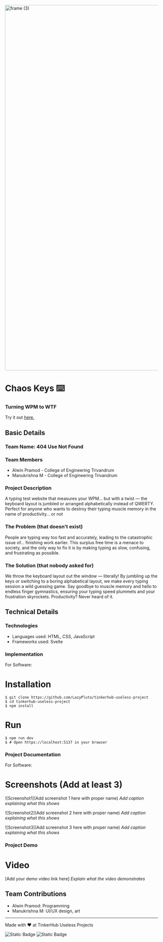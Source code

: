 <img width="3188" height="1202" alt="frame (3)" src="https://github.com/user-attachments/assets/517ad8e9-ad22-457d-9538-a9e62d137cd7" />


# Chaos Keys ⌨️
### Turning WPM to WTF
Try it out [here.](https://chaoskeys.onrender.com)


## Basic Details
### Team Name: 404 Use Not Found


### Team Members
- Alwin Pramod - College of Engineering Trivandrum
- Manukrishna M - College of Engineering Trivandrum

### Project Description
A typing test website that measures your WPM… but with a twist — the keyboard layout is jumbled or arranged alphabetically instead of QWERTY. Perfect for anyone who wants to destroy their typing muscle memory in the name of productivity… or not

### The Problem (that doesn't exist)
People are typing way too fast and accurately, leading to the catastrophic issue of… finishing work earlier. This surplus free time is a menace to society, and the only way to fix it is by making typing as slow, confusing, and frustrating as possible.

### The Solution (that nobody asked for)
We throw the keyboard layout out the window — literally! By jumbling up the keys or switching to a boring alphabetical layout, we make every typing session a wild guessing game. Say goodbye to muscle memory and hello to endless finger gymnastics, ensuring your typing speed plummets and your frustration skyrockets. Productivity? Never heard of it.

## Technical Details
### Technologies
- Languages used: HTML, CSS, JavaScript 
- Frameworks used: Svelte

### Implementation
For Software:
# Installation
```console
$ git clone https://github.com/LazyPluto/tinkerhub-useless-project
$ cd tinkerhub-useless-project
$ npm install
```

# Run
```console
$ npm run dev
$ # Open https://localhost:5137 in your browser 
```

### Project Documentation
For Software:

# Screenshots (Add at least 3)
![Screenshot1](Add screenshot 1 here with proper name)
*Add caption explaining what this shows*

![Screenshot2](Add screenshot 2 here with proper name)
*Add caption explaining what this shows*

![Screenshot3](Add screenshot 3 here with proper name)
*Add caption explaining what this shows*

### Project Demo
# Video
[Add your demo video link here]
*Explain what the video demonstrates*

## Team Contributions
- Alwin Pramod: Programming
- Manukrishna M: UI/UX design, art

---
Made with ❤️ at TinkerHub Useless Projects 

![Static Badge](https://img.shields.io/badge/TinkerHub-24?color=%23000000&link=https%3A%2F%2Fwww.tinkerhub.org%2F)
![Static Badge](https://img.shields.io/badge/UselessProjects--25-25?link=https%3A%2F%2Fwww.tinkerhub.org%2Fevents%2FQ2Q1TQKX6Q%2FUseless%2520Projects)



